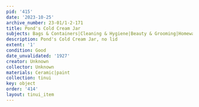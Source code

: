 ```yaml
---
pid: '415'
date: '2023-10-25'
archive_number: 23-01/1-2-171
title: Pond's Cold Cream Jar
subjects: Bags & Containers|Cleaning & Hygiene|Beauty & Grooming|Homewares
description: Pond's Cold Cream Jar, no lid
extent: '1'
condition: Good
date_unvalidated: '1927'
creator: Unknown
collector: Unknown
materials: Ceramic|paint
collection: tinui
key: object
order: '414'
layout: tinui_item
---
```

